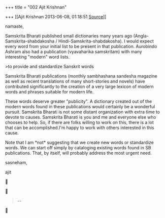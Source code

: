 +++
title = "002 Ajit Krishnan"

+++
[[Ajit Krishnan	2013-06-08, 01:18:51 [Source](https://groups.google.com/g/samskrita/c/MYGcCuPB1zw)]]



namaste,

  

Samskrita Bharati published small dictionaries many years ago (Angla-Samskrita-shabdakosha / Hindi-Samskrita-shabdakosha). I would expect every word from your initial list to be present in that publication. Aurobindo Ashram also had a publication (vyavaharika samskritam) with many interesting "modern" word lists.

  

  

\>to provide and standardize Sanskrit words

  

  

Samskrita Bharati publications (monthly sambhashana sandesha magazine as well as recent translations of many short-stories and novels) have contributed significantly to the creation of a very large lexicon of modern words and phrases suitable for modern life.

  

These words deserve greater "publicity". A dictionary created out of the modern words found in these publications would certainly be a wonderful pursuit. Samskrita Bharati is not some distant organization with extra time to devote to causes. Samskrita Bharati is you and me and everyone else who chooses to help. So, if there are folks willing to work on this, there is a lot that can be accomplished.I'm happy to work with others interested in this cause.

  

Note that I am \*not\* suggesting that we create new words or standardize words. We can start off simply by cataloging existing words found in SB publications. That, by itself, will probably address the most urgent need.

  

sasneham,

  

  ajit

  

  

  



  
  





> --  



